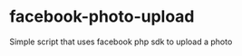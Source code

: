 facebook-photo-upload
=====================

Simple script that uses facebook php sdk to upload a photo
